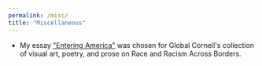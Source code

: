 ```yaml
---
permalink: /misc/
title: "Miscellaneous"
---
```


- My essay ["Entering America"](https://global.cornell.edu/about/global-antiracism/race-and-racism-across-borders#landgren) was chosen for Global Cornell's collection of visual art, poetry, and prose on Race and Racism Across Borders.​

